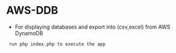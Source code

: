 # AWS-DDB
- For displaying databases and export into (csv,excel) from AWS DynamoDB

``` run php index.php to execute the app```
